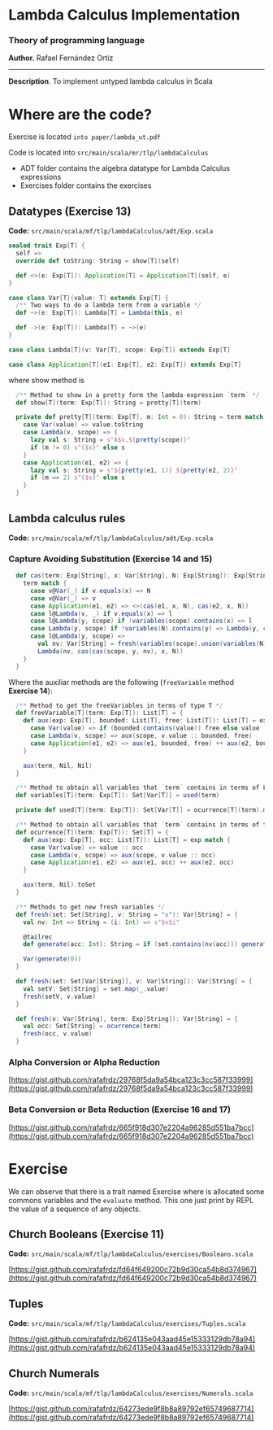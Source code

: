 # Lambda Calculus Implementation

### **Theory of programming language**

**Author.** Rafael Fernández Ortiz

---

**Description**. To implement untyped lambda calculus in Scala

# Where are the code?

Exercise is located `into paper/lambda_ut.pdf`

Code is located into `src/main/scala/mr/tlp/lambdaCalculus`

- ADT folder contains the algebra datatype for Lambda Calculus expressions
- Exercises folder contains the exercises

## Datatypes (Exercise 13)

**Code:** `src/main/scala/mf/tlp/lambdaCalculus/adt/Exp.scala`

```scala
sealed trait Exp[T] {
  self =>
  override def toString: String = show[T](self)

  def <>(e: Exp[T]): Application[T] = Application[T](self, e)
}

case class Var[T](value: T) extends Exp[T] {
  /** Two ways to do a lambda term from a variable */
  def ~>(e: Exp[T]): Lambda[T] = Lambda(this, e)

  def ->(e: Exp[T]): Lambda[T] = ~>(e)
}

case class Lambda[T](v: Var[T], scope: Exp[T]) extends Exp[T]

case class Application[T](e1: Exp[T], e2: Exp[T]) extends Exp[T]
```

where show method is

```scala
  /** Method to show in a pretty form the lambda-expression `term` */
  def show[T](term: Exp[T]): String = pretty[T](term)

  private def pretty[T](term: Exp[T], m: Int = 0): String = term match {
    case Var(value) => value.toString
    case Lambda(v, scope) => {
      lazy val s: String = s"λ$v.${pretty(scope)}"
      if (m != 0) s"($s)" else s
    }
    case Application(e1, e2) => {
      lazy val s: String = s"${pretty(e1, 1)} ${pretty(e2, 2)}"
      if (m == 2) s"($s)" else s
    }
  }
```



## Lambda calculus rules

**Code:** `src/main/scala/mf/tlp/lambdaCalculus/adt/Exp.scala`

### Capture Avoiding Substitution (Exercise 14 and 15)

```scala
  def cas(term: Exp[String], x: Var[String], N: Exp[String]): Exp[String] = {
    term match {
      case v@Var(_) if v.equals(x) => N
      case v@Var(_) => v
      case Application(e1, e2) => <>(cas(e1, x, N), cas(e2, x, N))
      case l@Lambda(v, _) if v.equals(x) => l
      case l@Lambda(y, scope) if !variables(scope).contains(x) => l
      case Lambda(y, scope) if !variables(N).contains(y) => Lambda(y, cas(scope, x, N))
      case l@Lambda(y, scope) =>
        val nv: Var[String] = fresh(variables(scope).union(variables(N)), y)
        Lambda(nv, cas(cas(scope, y, nv), x, N))
    }
  }
```

Where the auxiliar methods are the following (`freeVariable` method **Exercise 14**):

```scala
  /** Method to get the freeVariables in terms of type T */
  def freeVariable[T](term: Exp[T]): List[T] = {
    def aux(exp: Exp[T], bounded: List[T], free: List[T]): List[T] = exp match {
      case Var(value) => if (bounded.contains(value)) free else value :: free
      case Lambda(v, scope) => aux(scope, v.value :: bounded, free)
      case Application(e1, e2) => aux(e1, bounded, free) ++ aux(e2, bounded, free)
    }

    aux(term, Nil, Nil)
  }

  /** Method to obtain all variables that `term` contains in terms of Lambda-Expression type `Exp[T]` */
  def variables[T](term: Exp[T]): Set[Var[T]] = used(term)

  private def used[T](term: Exp[T]): Set[Var[T]] = ocurrence[T](term).map(v[T])

  /** Method to obtain all variables that `term` contains in terms of type `T` */
  def ocurrence[T](term: Exp[T]): Set[T] = {
    def aux(exp: Exp[T], occ: List[T]): List[T] = exp match {
      case Var(value) => value :: occ
      case Lambda(v, scope) => aux(scope, v.value :: occ)
      case Application(e1, e2) => aux(e1, occ) ++ aux(e2, occ)
    }

    aux(term, Nil).toSet
  }

  /** Methods to get new fresh variables */
  def fresh(set: Set[String], v: String = "x"): Var[String] = {
    val nv: Int => String = (i: Int) => s"$v$i"

    @tailrec
    def generate(acc: Int): String = if (set.contains(nv(acc))) generate(acc + 1) else nv(acc)

    Var(generate(0))
  }

  def fresh(set: Set[Var[String]], v: Var[String]): Var[String] = {
    val setV: Set[String] = set.map(_.value)
    fresh(setV, v.value)
  }

  def fresh(v: Var[String], term: Exp[String]): Var[String] = {
    val occ: Set[String] = ocurrence(term)
    fresh(occ, v.value)
  }
```



### Alpha Conversion or Alpha Reduction

[https://gist.github.com/rafafrdz/29768f5da9a54bca123c3cc587f33999](https://gist.github.com/rafafrdz/29768f5da9a54bca123c3cc587f33999)

### Beta Conversion or Beta Reduction (Exercise 16 and 17)

[https://gist.github.com/rafafrdz/665f918d307e2204a96285d551ba7bcc](https://gist.github.com/rafafrdz/665f918d307e2204a96285d551ba7bcc)

# Exercise

We can observe that there is a trait named Exercise where is allocated some commons variables and the `evaluate` method. This one just print by REPL the value of a sequence of any objects.

## Church Booleans (Exercise 11)

**Code:** `src/main/scala/mf/tlp/lambdaCalculus/exercises/Booleans.scala`

[https://gist.github.com/rafafrdz/fd64f649200c72b9d30ca54b8d374967](https://gist.github.com/rafafrdz/fd64f649200c72b9d30ca54b8d374967)

## Tuples

**Code:** `src/main/scala/mf/tlp/lambdaCalculus/exercises/Tuples.scala`

[https://gist.github.com/rafafrdz/b624135e043aad45e15333129db78a94](https://gist.github.com/rafafrdz/b624135e043aad45e15333129db78a94)

## Church Numerals

**Code:** `src/main/scala/mf/tlp/lambdaCalculus/exercises/Numerals.scala`

[https://gist.github.com/rafafrdz/64273ede9f8b8a89792ef65749687714](https://gist.github.com/rafafrdz/64273ede9f8b8a89792ef65749687714)